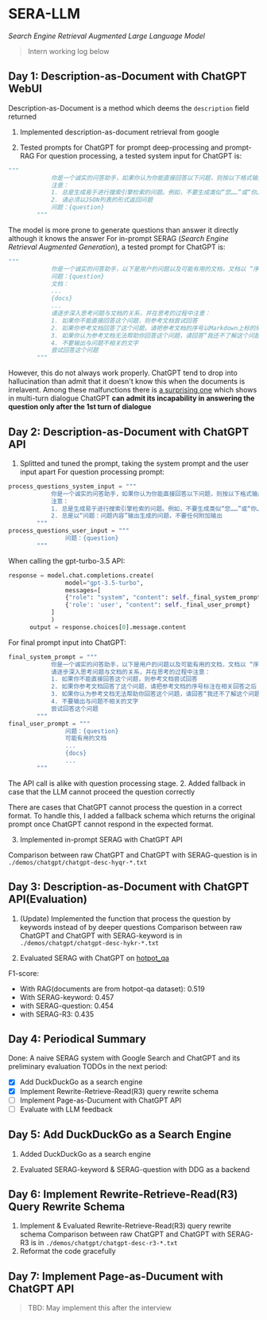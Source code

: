 # SERA-LLM
*Search Engine Retrieval Augmented Large Language Model*

> Intern working log below
## Day 1: Description-as-Document with ChatGPT WebUI

Description-as-Document is a method which deems the `description` field returned

1. Implemented description-as-document retrieval from google

2. Tested prompts for ChatGPT for prompt deep-processing and prompt-RAG
For question processing, a tested system input for ChatGPT is:
```python
"""
            你是一个诚实的问答助手，如果你认为你能直接回答以下问题，则按以下格式输出：“答案: 该问题的答案”，否则，请针对以下问题生成{k}个更加深入的问题并直接输出。
            注意：
            1. 总是生成易于进行搜索引擎检索的问题。例如，不要生成类似“您……”或“你……”的问题，
            2. 请必须以JSON列表的形式返回问题
            问题：{question}
        """
```
The model is more prone to generate questions than answer it directly although it knows the answer
For in-prompt SERAG (*Search Engine Retrieval Augmented Generation*), a tested prompt for ChatGPT is:

```python
"""
            你是一个诚实的问答助手，以下是用户的问题以及可能有用的文档，文档以 “序号：内容” 的格式给出：
            问题：{question}
            文档：
            ...
            {docs}
            ...
            请逐步深入思考问题与文档的关系，并在思考的过程中注意：
            1. 如果你不能直接回答这个问题，则参考文档尝试回答
            2. 如果你参考文档回答了这个问题，请把参考文档的序号以Markdown上标的形式标注在相关回答之后
            3. 如果你认为参考文档无法帮助你回答这个问题，请回答“我还不了解这个问题的答案”
            4. 不要输出与问题不相关的文字
            尝试回答这个问题
        """
```

However, this do not always work properly. ChatGPT tend to drop into hallucination than admit that it doesn't know this when the documents is irrelavent. Among these malfunctions there is [a surprising one](https://chat.openai.com/share/9c26faf9-4ad7-4430-ae03-2ca15833c628) which shows in multi-turn dialogue ChatGPT **can admit its incapability in answering the question only after the 1st turn of dialogue**

## Day 2: Description-as-Document with ChatGPT API

1. Splitted and tuned the prompt, taking the system prompt and the user input apart
For question processing prompt:
```python
process_questions_system_input = """
            你是一个诚实的问答助手，如果你认为你能直接回答以下问题，则按以下格式输出：“答案: 该问题的答案”，否则，请针对以下问题生成{k}个更加深入的问题并以“问题：问题内容”输出。
            注意：
            1. 总是生成易于进行搜索引擎检索的问题。例如，不要生成类似“您……”或“你……”的问题，
            2. 总是以“问题：问题内容”输出生成的问题，不要任何附加输出
        """
process_questions_user_input = """
                问题：{question}
        """
```
When calling the gpt-turbo-3.5 API:
```python
response = model.chat.completions.create(
                model="gpt-3.5-turbo",
                messages=[
                {"role": "system", "content": self._final_system_prompt},
                {'role': 'user', "content": self._final_user_prompt}
            ]
            )
      output = response.choices[0].message.content
```

For final prompt input into ChatGPT:
```python
final_system_prompt = """
            你是一个诚实的问答助手，以下是用户的问题以及可能有用的文档，文档以 “序号：内容” 的格式给出：
            请逐步深入思考问题与文档的关系，并在思考的过程中注意：
            1. 如果你不能直接回答这个问题，则参考文档尝试回答
            2. 如果你参考文档回答了这个问题，请把参考文档的序号标注在相关回答之后
            3. 如果你认为参考文档无法帮助你回答这个问题，请回答“我还不了解这个问题的答案”
            4. 不要输出与问题不相关的文字
            尝试回答这个问题
        """
final_user_prompt = """
                问题：{question}
                可能有用的文档
                ...
                {docs}
                ...
        """
```
The API call is alike with question processing stage.
2. Added fallback in case that the LLM cannot proceed the question correctly

There are cases that ChatGPT cannot process the question in a correct format. To handle this, I added a fallback schema which returns the original prompt once ChatGPT cannot respond in the expected format.

3. Implemented in-prompt SERAG with ChatGPT API

Comparison between raw ChatGPT and ChatGPT with SERAG-question is in `./demos/chatgpt/chatgpt-desc-hyqr-*.txt`

## Day 3: Description-as-Document with ChatGPT API(Evaluation)

1. (Update) Implemented the function that process the question by keywords instead of by deeper questions
Comparison between raw ChatGPT and ChatGPT with SERAG-keyword is in `./demos/chatgpt/chatgpt-desc-hykr-*.txt`

2. Evaluated SERAG with ChatGPT on [hotpot_qa](https://huggingface.co/datasets/hotpot_qa) 

F1-score:
- With RAG(documents are from hotpot-qa dataset): 0.519
- With SERAG-keyword: 0.457
- with SERAG-question: 0.454
- with SERAG-R3: 0.435
## Day 4: Periodical Summary
Done: A naive SERAG system with Google Search and ChatGPT and its preliminary evaluation
TODOs in the next period: 
- [x] Add DuckDuckGo as a search engine
- [x] Implement Rewrite-Retrieve-Read(R3) query rewrite schema
- [ ] Implement Page-as-Ducument with ChatGPT API
- [ ] Evaluate with LLM feedback

## Day 5: Add DuckDuckGo as a Search Engine
1. Added DuckDuckGo as a search engine

2. Evaluated SERAG-keyword & SERAG-question with DDG as a backend

## Day 6: Implement Rewrite-Retrieve-Read(R3) Query Rewrite Schema
1. Implement & Evaluated Rewrite-Retrieve-Read(R3) query rewrite schema
Comparison between raw ChatGPT and ChatGPT with SERAG-R3 is in `./demos/chatgpt/chatgpt-desc-r3-*.txt`
2. Reformat the code gracefully

## Day 7: Implement Page-as-Ducument with ChatGPT API
> TBD: May implement this after the interview
